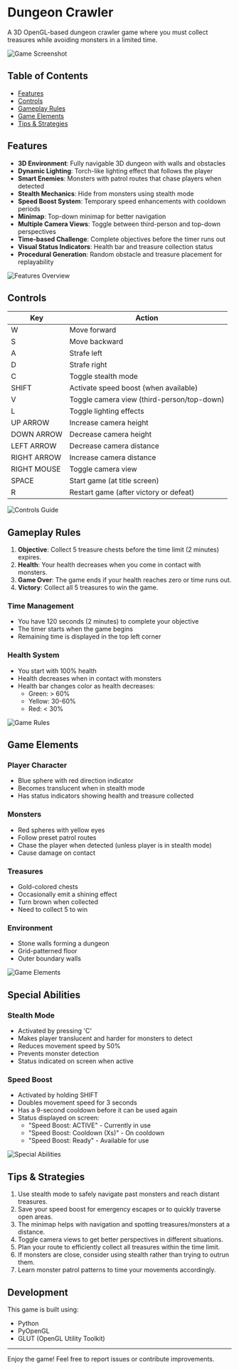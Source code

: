# Dungeon Crawler

A 3D OpenGL-based dungeon crawler game where you must collect treasures while avoiding monsters in a limited time.

![Game Screenshot](screenshots/gameplay.png)

## Table of Contents
- [Features](#features)
- [Controls](#controls)
- [Gameplay Rules](#gameplay-rules)
- [Game Elements](#game-elements)
- [Tips & Strategies](#tips--strategies)

## Features

- **3D Environment**: Fully navigable 3D dungeon with walls and obstacles
- **Dynamic Lighting**: Torch-like lighting effect that follows the player
- **Smart Enemies**: Monsters with patrol routes that chase players when detected
- **Stealth Mechanics**: Hide from monsters using stealth mode
- **Speed Boost System**: Temporary speed enhancements with cooldown periods
- **Minimap**: Top-down minimap for better navigation
- **Multiple Camera Views**: Toggle between third-person and top-down perspectives
- **Time-based Challenge**: Complete objectives before the timer runs out
- **Visual Status Indicators**: Health bar and treasure collection status
- **Procedural Generation**: Random obstacle and treasure placement for replayability

![Features Overview](screenshots/features.png)



## Controls

| Key           | Action                                           |
|---------------|--------------------------------------------------|
| W             | Move forward                                     |
| S             | Move backward                                    |
| A             | Strafe left                                      |
| D             | Strafe right                                     |
| C             | Toggle stealth mode                              |
| SHIFT         | Activate speed boost (when available)            |
| V             | Toggle camera view (third-person/top-down)       |
| L             | Toggle lighting effects                          |
| UP ARROW      | Increase camera height                           |
| DOWN ARROW    | Decrease camera height                           |
| LEFT ARROW    | Decrease camera distance                         |
| RIGHT ARROW   | Increase camera distance                         |
| RIGHT MOUSE   | Toggle camera view                               |
| SPACE         | Start game (at title screen)                     |
| R             | Restart game (after victory or defeat)           |

![Controls Guide](screenshots/controls.png)

## Gameplay Rules

1. **Objective**: Collect 5 treasure chests before the time limit (2 minutes) expires.
2. **Health**: Your health decreases when you come in contact with monsters.
3. **Game Over**: The game ends if your health reaches zero or time runs out.
4. **Victory**: Collect all 5 treasures to win the game.

### Time Management
- You have 120 seconds (2 minutes) to complete your objective
- The timer starts when the game begins
- Remaining time is displayed in the top left corner

### Health System
- You start with 100% health
- Health decreases when in contact with monsters
- Health bar changes color as health decreases:
  - Green: > 60%
  - Yellow: 30-60%
  - Red: < 30%

![Game Rules](screenshots/rules.png)

## Game Elements

### Player Character
- Blue sphere with red direction indicator
- Becomes translucent when in stealth mode
- Has status indicators showing health and treasure collected

### Monsters
- Red spheres with yellow eyes
- Follow preset patrol routes
- Chase the player when detected (unless player is in stealth mode)
- Cause damage on contact

### Treasures
- Gold-colored chests
- Occasionally emit a shining effect
- Turn brown when collected
- Need to collect 5 to win

### Environment
- Stone walls forming a dungeon
- Grid-patterned floor
- Outer boundary walls

![Game Elements](screenshots/elements.png)

## Special Abilities

### Stealth Mode
- Activated by pressing 'C'
- Makes player translucent and harder for monsters to detect
- Reduces movement speed by 50%
- Prevents monster detection
- Status indicated on screen when active

### Speed Boost
- Activated by holding SHIFT
- Doubles movement speed for 3 seconds
- Has a 9-second cooldown before it can be used again
- Status displayed on screen:
  - "Speed Boost: ACTIVE" - Currently in use
  - "Speed Boost: Cooldown (Xs)" - On cooldown
  - "Speed Boost: Ready" - Available for use

![Special Abilities](screenshots/abilities.png)

## Tips & Strategies

1. Use stealth mode to safely navigate past monsters and reach distant treasures.
2. Save your speed boost for emergency escapes or to quickly traverse open areas.
3. The minimap helps with navigation and spotting treasures/monsters at a distance.
4. Toggle camera views to get better perspectives in different situations.
5. Plan your route to efficiently collect all treasures within the time limit.
6. If monsters are close, consider using stealth rather than trying to outrun them.
7. Learn monster patrol patterns to time your movements accordingly.

## Development

This game is built using:
- Python
- PyOpenGL
- GLUT (OpenGL Utility Toolkit)




---

Enjoy the game! Feel free to report issues or contribute improvements.
